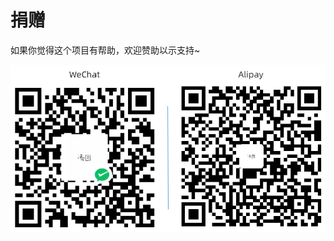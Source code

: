 # 捐赠

如果你觉得这个项目有帮助，欢迎赞助以示支持~

<img src="https://github.com/kailong321200875/my-image/raw/master/pay.jpg" />